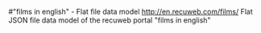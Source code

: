 #"films in english" - Flat file data model
http://en.recuweb.com/films/
Flat JSON file data model of the recuweb portal "films in english"
